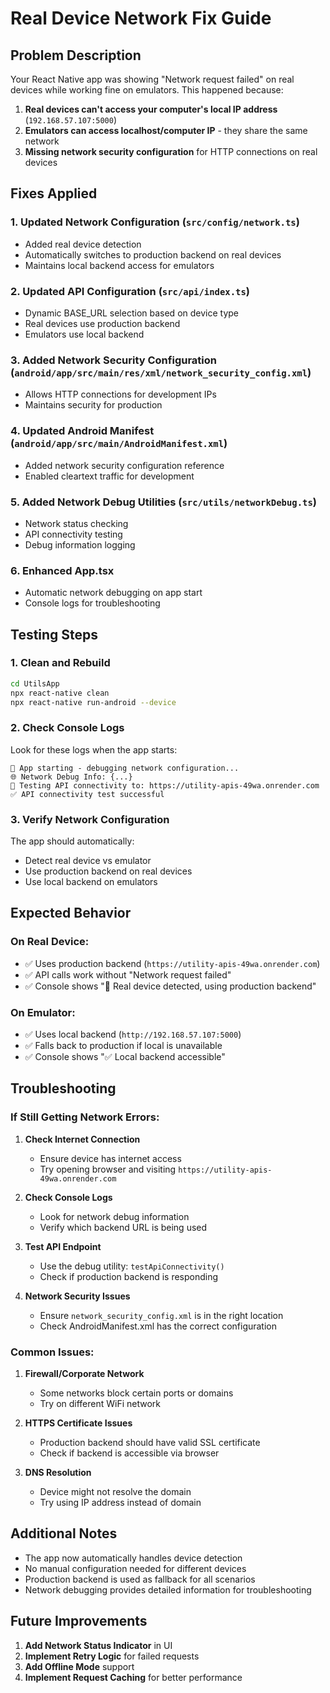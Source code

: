 # Real Device Network Fix Guide

## Problem Description

Your React Native app was showing "Network request failed" on real devices while working fine on emulators. This happened because:

1. **Real devices can't access your computer's local IP address** (`192.168.57.107:5000`)
2. **Emulators can access localhost/computer IP** - they share the same network
3. **Missing network security configuration** for HTTP connections on real devices

## Fixes Applied

### 1. Updated Network Configuration (`src/config/network.ts`)

- Added real device detection
- Automatically switches to production backend on real devices
- Maintains local backend access for emulators

### 2. Updated API Configuration (`src/api/index.ts`)

- Dynamic BASE_URL selection based on device type
- Real devices use production backend
- Emulators use local backend

### 3. Added Network Security Configuration (`android/app/src/main/res/xml/network_security_config.xml`)

- Allows HTTP connections for development IPs
- Maintains security for production

### 4. Updated Android Manifest (`android/app/src/main/AndroidManifest.xml`)

- Added network security configuration reference
- Enabled cleartext traffic for development

### 5. Added Network Debug Utilities (`src/utils/networkDebug.ts`)

- Network status checking
- API connectivity testing
- Debug information logging

### 6. Enhanced App.tsx

- Automatic network debugging on app start
- Console logs for troubleshooting

## Testing Steps

### 1. Clean and Rebuild

```bash
cd UtilsApp
npx react-native clean
npx react-native run-android --device
```

### 2. Check Console Logs

Look for these logs when the app starts:

```
🚀 App starting - debugging network configuration...
🌐 Network Debug Info: {...}
🧪 Testing API connectivity to: https://utility-apis-49wa.onrender.com
✅ API connectivity test successful
```

### 3. Verify Network Configuration

The app should automatically:

- Detect real device vs emulator
- Use production backend on real devices
- Use local backend on emulators

## Expected Behavior

### On Real Device:

- ✅ Uses production backend (`https://utility-apis-49wa.onrender.com`)
- ✅ API calls work without "Network request failed"
- ✅ Console shows "📱 Real device detected, using production backend"

### On Emulator:

- ✅ Uses local backend (`http://192.168.57.107:5000`)
- ✅ Falls back to production if local is unavailable
- ✅ Console shows "✅ Local backend accessible"

## Troubleshooting

### If Still Getting Network Errors:

1. **Check Internet Connection**

   - Ensure device has internet access
   - Try opening browser and visiting `https://utility-apis-49wa.onrender.com`

2. **Check Console Logs**

   - Look for network debug information
   - Verify which backend URL is being used

3. **Test API Endpoint**

   - Use the debug utility: `testApiConnectivity()`
   - Check if production backend is responding

4. **Network Security Issues**
   - Ensure `network_security_config.xml` is in the right location
   - Check AndroidManifest.xml has the correct configuration

### Common Issues:

1. **Firewall/Corporate Network**

   - Some networks block certain ports or domains
   - Try on different WiFi network

2. **HTTPS Certificate Issues**

   - Production backend should have valid SSL certificate
   - Check if backend is accessible via browser

3. **DNS Resolution**
   - Device might not resolve the domain
   - Try using IP address instead of domain

## Additional Notes

- The app now automatically handles device detection
- No manual configuration needed for different devices
- Production backend is used as fallback for all scenarios
- Network debugging provides detailed information for troubleshooting

## Future Improvements

1. **Add Network Status Indicator** in UI
2. **Implement Retry Logic** for failed requests
3. **Add Offline Mode** support
4. **Implement Request Caching** for better performance

